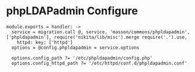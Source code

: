 
# phpLDAPadmin Configure

    module.exports = handler: ->
      service = migration.call @, service, 'masson/commons/phpldapadmin', ['phpldapadmin'], require('nikita/lib/misc').merge require('.').use,
        httpd: key: ['httpd']
      options = @config.phpldapadmin = service.options
      
      options.config_path ?= '/etc/phpldapadmin/config.php'
      options.config_httpd_path ?= '/etc/httpd/conf.d/phpldapadmin.conf'
